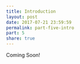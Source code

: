 ```yaml
---
title: Introduction
layout: post
date: 2017-07-21 23:59:59
permalink: part-five-intro
part: 5
share: true
---
```


Coming Soon!
